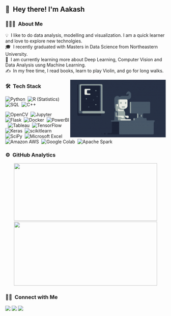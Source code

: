## 👋 &nbsp;Hey there! I'm Aakash

### 👨🏻‍💻 &nbsp;About Me

💡 &nbsp;I like to do data analysis, modelling and visualization. I am a quick learner and love to explore new technolgies.\
🎓 &nbsp;I recently graduated with Masters in Data Science from Northeastern University.\
🌱 &nbsp;I am currently learning more about Deep Learning, Computer Vision and Data Analysis usng Machine Learning.\
✍️ &nbsp;In my free time, I read books, learn to play Violin, and go for long walks.



<img alt="Night Coding" src="https://raw.githubusercontent.com/aakash1411/aakash1411/master/Night-Coding.gif" align="right" width="300" height="180"/>

### 🛠 &nbsp;Tech Stack

![Python](https://img.shields.io/badge/Python-F2C811?style=for-the-badge&logo=python&logoColor=white)&nbsp;
![R (Statistics)](https://img.shields.io/badge/R-276DC3?style=for-the-badge&logo=r&logoColor=white)&nbsp;
![SQL](https://img.shields.io/badge/MySQL-00000F?style=for-the-badge&logo=mysql&logoColor=white)&nbsp;
![C++](https://img.shields.io/badge/C%2B%2B-00599C?style=for-the-badge&logo=c%2B%2B&logoColor=white)&nbsp;

![OpenCV](https://img.shields.io/badge/OpenCV-27338e?style=for-the-badge&logo=OpenCV&logoColor=white)&nbsp;
![Jupyter](https://img.shields.io/badge/Jupyter-F37626.svg?&style=for-the-badge&logo=Jupyter&logoColor=white)&nbsp;
![Flask](https://img.shields.io/badge/Flask-000000?style=for-the-badge&logo=flask&logoColor=white)&nbsp;
![Docker](https://img.shields.io/badge/Docker-2CA5E0?style=for-the-badge&logo=docker&logoColor=white)&nbsp;
![PowerBI](https://img.shields.io/badge/PowerBI-F2C811?style=for-the-badge&logo=Power%20BI&logoColor=white)&nbsp;
![Tableau](https://img.shields.io/badge/Tableau-E97627?style=for-the-badge&logo=Tableau&logoColor=white)&nbsp;
![TensorFlow](https://img.shields.io/badge/TensorFlow-FF6F00?style=for-the-badge&logo=TensorFlow&logoColor=white)&nbsp;
![Keras](https://img.shields.io/badge/Keras-D00000?style=for-the-badge&logo=Keras&logoColor=white)&nbsp;
![scikitlearn](https://img.shields.io/badge/scikitlearn-F7931E?style=for-the-badge&logo=scikit-learn&logoColor=white)&nbsp;
![SciPy](https://img.shields.io/badge/SciPy-8CAAE6?style=for-the-badge&logo=SciPy&logoColor=white)&nbsp;
![Microsoft Excel](https://img.shields.io/badge/Microsoft%20Excel-217346?style=for-the-badge&logo=Microsoft%20Excel&logoColor=white)&nbsp;
![Amazon AWS](https://img.shields.io/badge/Amazon%20AWS-232F3E?style=for-the-badge&logo=Amazon%20AWS&logoColor=white)&nbsp;
![Google Colab](https://img.shields.io/badge/Google%20Colab-F9AB00?style=for-the-badge&logo=Google%20Colab&logoColor=white)&nbsp;
![Apache Spark](https://img.shields.io/badge/Apache%20Spark-E25A1C?style=for-the-badge&logo=Apache%20Spark&logoColor=white)&nbsp;


### ⚙️ &nbsp;GitHub Analytics

<p align="center">
<a href="https://github.com/AVS1508">
  <img width="450em" height="180em" src="https://github-readme-stats-eight-theta.vercel.app/api?username=aakash1411&show_icons=true&theme=dracula&include_all_commits=true&count_private=true" />
  <img width="450em" height="200em" src="https://github-readme-stats-eight-theta.vercel.app/api/top-langs/?username=aakash1411&layout=compact&exclude_lang=java+r&theme=vue-dark" />
</a>
</p>

### 🤝🏻 &nbsp;Connect with Me

<p align="left">
<a href="https://www.instagram.com/aakashs_/"><img src="https://img.shields.io/badge/Instagram-E4405F?style=for-the-badge&logo=instagram&logoColor=white"/></a>
<a href="https://www.linkedin.com/in/aakashs14/"><img src="https://img.shields.io/badge/LinkedIn-0077B5?style=for-the-badge&logo=linkedin&logoColor=white"/></a>
<a href="mailto:shahaakash1411@gmail.com"><img src="https://img.shields.io/badge/Gmail-D14836?style=for-the-badge&logo=gmail&logoColor=white"/></a>
</p>
